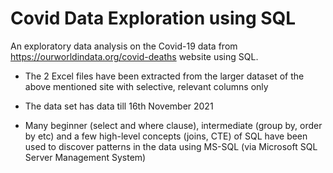 # Covid Data Exploration using SQL

An exploratory data analysis on the Covid-19 data from https://ourworldindata.org/covid-deaths website using SQL. 

* The 2 Excel files have been extracted from the larger dataset of the above mentioned site with selective, relevant columns only

* The data set has data till 16th November 2021

* Many beginner (select and where clause), intermediate (group by, order by etc) and a few high-level concepts (joins, CTE) of SQL have been used to discover patterns in the data using MS-SQL (via Microsoft SQL Server Management System) 
